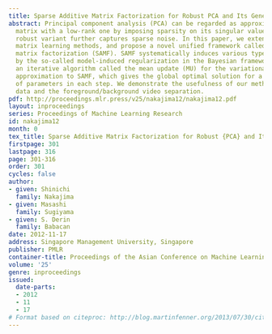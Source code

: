 ```yaml
---
title: Sparse Additive Matrix Factorization for Robust PCA and Its Generalization
abstract: Principal component analysis (PCA) can be regarded as approximating a data
  matrix with a low-rank one by imposing sparsity on its singular values, and its
  robust variant further captures sparse noise. In this paper, we extend such sparse
  matrix learning methods, and propose a novel unified framework called sparse additive
  matrix factorization (SAMF). SAMF systematically induces various types of sparsity
  by the so-called model-induced regularization in the Bayesian framework. We propose
  an iterative algorithm called the mean update (MU) for the variational Bayesian
  approximation to SAMF, which gives the global optimal solution for a large subset
  of parameters in each step. We demonstrate the usefulness of our method on artificial
  data and the foreground/background video separation.
pdf: http://proceedings.mlr.press/v25/nakajima12/nakajima12.pdf
layout: inproceedings
series: Proceedings of Machine Learning Research
id: nakajima12
month: 0
tex_title: Sparse Additive Matrix Factorization for Robust {PCA} and Its Generalization
firstpage: 301
lastpage: 316
page: 301-316
order: 301
cycles: false
author:
- given: Shinichi
  family: Nakajima
- given: Masashi
  family: Sugiyama
- given: S. Derin
  family: Babacan
date: 2012-11-17
address: Singapore Management University, Singapore
publisher: PMLR
container-title: Proceedings of the Asian Conference on Machine Learning
volume: '25'
genre: inproceedings
issued:
  date-parts:
  - 2012
  - 11
  - 17
# Format based on citeproc: http://blog.martinfenner.org/2013/07/30/citeproc-yaml-for-bibliographies/
---
```

